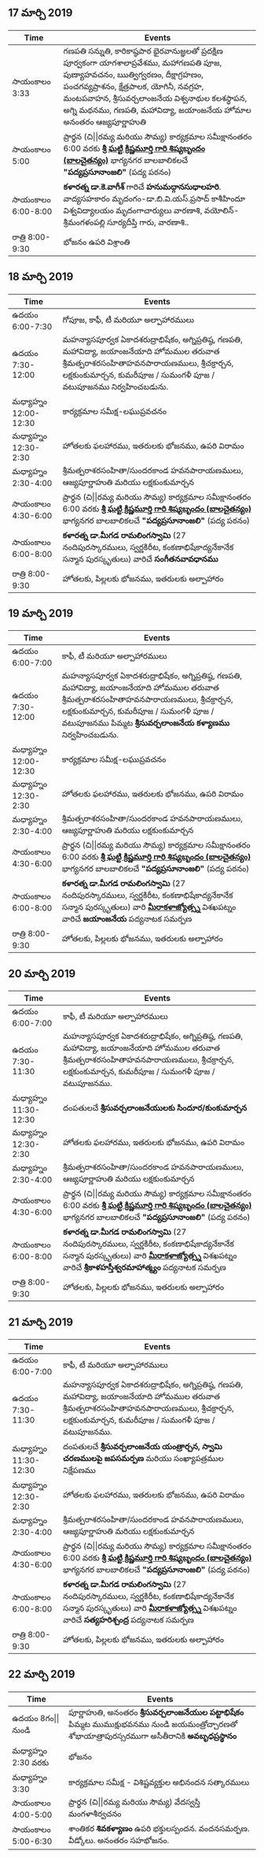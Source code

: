 ## 17 మార్చి 2019
|Time|Events|
|---|---|
|సాయంకాలం 3:33|గణపతి సన్నుతి, కారికాష్ఠపాఠ భైరవానుజ్ఞలతో ప్రదక్షిణ పూర్వకంగా యాగశాలాప్రవేశము, మహాగణపతి పూజ, పుణ్యాహవచనం, ఋత్విగ్వరణం, దీక్షాగ్రహణం, పంచగవ్యప్రాశనం, క్షేత్రపాలక, యోగినీ, నవగ్రహ, మంటపవాహన, శ్రీసువర్చలాంజనేయ విశ్వనాథుల కలశస్థాపన, అగ్ని మథనము, గణపతి, మహావిద్యా, జయాంజనేయ హోమాల అనంతరం ఆజ్యపూర్ణాహుతి|
|సాయంకాలం 5:00|ప్రార్థన (చి\|\|రమ్య మరియు సౌమ్య) కార్యక్రమాల సమీక్షానంతరం 6:00 వరకు [**శ్రీ ఘట్టి క్రిష్ణమూర్తి గారి శిష్యబృందం (బాలచైతన్యం)**](./balachaitanyam.md) భాగ్యనగర బాలబాలికలచే **"పద్యప్రసూనాంజలి"** (పద్య పఠనం) |
|సాయంకాలం 6:00-8:00|**కళారత్న డా.కె.వాగీశ్** గారిచే **హనుమద్గానసుధాలహరి**.  వాద్యసహకారం మృదంగం-డా.బి.వి.యస్.ప్రసాద్ కాశీహిందూ విశ్వవిద్యాలయం మృదంగాచార్యులు వారణాశి, వయోలిన్-శ్రీమంగళంపల్లి సూర్యదీప్తి గారు, వారణాశి..|
|రాత్రి 8:00-9:30|భోజనం ఉపరి విశ్రాంతి|

## 18 మార్చి 2019
|Time|Events|
|---|---|
|ఉదయం 6:00-7:30|గోపూజ, కాఫీ, టీ మరియూ అల్పాహారములు|
|ఉదయం 7:30-12:00|మహన్యాసపూర్వక ఏకాదశరుద్రాభిషేకం, అగ్నిప్రతిష్ఠ, గణపతి, మహావిద్యా, జయాంజనేయాది హోమముల తరువాత శ్రీమత్పరాశరసంహితాహవనపారాయణములు, శ్రీచక్రార్చన, లక్షకుంకుమార్చన, కుమరీపూజ / సుమంగళీ పూజ / వటుపూజనము నిర్వహించబడును.|
|మధ్యాహ్నం 12:00-12:30|కార్యక్రమాల సమీక్ష-లఘుప్రవచనం|
|మధ్యాహ్నం 12:30-2:30|హోతలకు ఫలహారము, ఇతరులకు భోజనము, ఉపరి విరామం|
|మధ్యాహ్నం 2:30-4:00|శ్రీమత్పరాశరసంహితా/సుందరకాండ హవనపారాయణములు, ఆజ్యపూర్ణాహుతి మరియు లక్షకుంకుమార్చన|
|సాయంకాలం 4:30-6:00|ప్రార్థన (చి\|\|రమ్య మరియు సౌమ్య) కార్యక్రమాల సమీక్షానంతరం 6:00 వరకు [**శ్రీ ఘట్టి క్రిష్ణమూర్తి గారి శిష్యబృందం (బాలచైతన్యం)**](./balachaitanyam.md) భాగ్యనగర బాలబాలికలచే **"పద్యప్రసూనాంజలి"** (పద్య పఠనం)|
|సాయంకాలం 6:00-8:00|**కళారత్న డా.మీగడ రామలింగస్వామి** (27 నందిపురస్కారములు, స్వర్ణకిరీట, కంకణాభిషేకాద్యనేకానేక సన్మాన పురస్కృతులు) వారిచే **సంగీతనవావధానము**|
|రాత్రి 8:00-9:30|హోతలకు, పిల్లలకు భోజనము, ఇతరులకు అల్పాహారం|

## 19 మార్చి 2019
|Time|Events|
|---|---|
|ఉదయం 6:00-7:00| కాఫీ, టీ మరియూ అల్పాహారములు|
|ఉదయం 7:30-12:00|మహన్యాసపూర్వక ఏకాదశరుద్రాభిషేకం, అగ్నిప్రతిష్ఠ, గణపతి, మహావిద్యా, జయాంజనేయాది హోమముల తరువాత శ్రీమత్పరాశరసంహితాహవనపారాయణములు, శ్రీచక్రార్చన, లక్షకుంకుమార్చన, కుమరీపూజ / సుమంగళీ పూజ / వటుపూజనము పిమ్మట **శ్రీసువర్చలాంజనేయ కళ్యాణము** నిర్వహించబడును.|
|మధ్యాహ్నం 12:00-12:30|కార్యక్రమాల సమీక్ష-లఘుప్రవచనం|
|మధ్యాహ్నం 12:30-2:30|హోతలకు ఫలహారము, ఇతరులకు భోజనము, ఉపరి విరామం|
|మధ్యాహ్నం 2:30-4:00|శ్రీమత్పరాశరసంహితా/సుందరకాండ హవనపారాయణములు, ఆజ్యపూర్ణాహుతి మరియు లక్షకుంకుమార్చన|
|సాయంకాలం 4:30-6:00|ప్రార్థన (చి\|\|రమ్య మరియు సౌమ్య) కార్యక్రమాల సమీక్షానంతరం 6:00 వరకు [**శ్రీ ఘట్టి క్రిష్ణమూర్తి గారి శిష్యబృందం (బాలచైతన్యం)**](./balachaitanyam.md) భాగ్యనగర బాలబాలికలచే **"పద్యప్రసూనాంజలి"** (పద్య పఠనం)|
|సాయంకాలం 6:00-8:00|**కళారత్న డా.మీగడ రామలింగస్వామి** (27 నందిపురస్కారములు, స్వర్ణకిరీట, కంకణాభిషేకాద్యనేకానేక సన్మాన పురస్కృతులు) వారి [**మీరాకళాజ్యోత్స్న**](./ramalingaswamy.md) విశఖపట్నం వారిచే **జయాంజనేయ** పద్యనాటక సమర్పణ|
|రాత్రి 8:00-9:30|హోతలకు, పిల్లలకు భోజనము, ఇతరులకు అల్పాహారం|

## 20 మార్చి 2019
|Time|Events|
|---|---|
|ఉదయం 6:00-7:00|కాఫీ, టీ మరియూ అల్పాహారములు|
|ఉదయం 7:30-11:30|మహన్యాసపూర్వక ఏకాదశరుద్రాభిషేకం, అగ్నిప్రతిష్ఠ, గణపతి, మహావిద్యా, జయాంజనేయాది హోమముల తరువాత శ్రీమత్పరాశరసంహితాహవనపారాయణములు, శ్రీచక్రార్చన, లక్షకుంకుమార్చన, కుమరీపూజ / సుమంగళీ పూజ / వటుపూజనము.|
|మధ్యాహ్నం 11:30-12:30|దంపతులచే **శ్రీసువర్చలాంజనేయులకు సిందూర/కుంకుమార్చన**|
|మధ్యాహ్నం 12:30-2:30|హోతలకు ఫలహారము, ఇతరులకు భోజనము, ఉపరి విరామం|
|మధ్యాహ్నం 2:30-4:00|శ్రీమత్పరాశరసంహితా/సుందరకాండ హవనపారాయణములు, ఆజ్యపూర్ణాహుతి మరియు లక్షకుంకుమార్చన|
|సాయంకాలం 4:30-6:00|ప్రార్థన (చి\|\|రమ్య మరియు సౌమ్య) కార్యక్రమాల సమీక్షానంతరం 6:00 వరకు [**శ్రీ ఘట్టి క్రిష్ణమూర్తి గారి శిష్యబృందం (బాలచైతన్యం)**](./balachaitanyam.md) భాగ్యనగర బాలబాలికలచే **"పద్యప్రసూనాంజలి"** (పద్య పఠనం)|
|సాయంకాలం 6:00-8:00|**కళారత్న డా.మీగడ రామలింగస్వామి** (27 నందిపురస్కారములు, స్వర్ణకిరీట, కంకణాభిషేకాద్యనేకానేక సన్మాన పురస్కృతులు) వారి [**మీరాకళాజ్యోత్స్న**](./ramalingaswamy.md) విశఖపట్నం వారిచే **శ్రీకాళహస్తీశ్వరమాహాత్మ్యం** పద్యనాటక సమర్పణ|
|రాత్రి 8:00-9:30|హోతలకు, పిల్లలకు భోజనము, ఇతరులకు అల్పాహారం|

## 21 మార్చి 2019
|Time|Events|
|---|---|
|ఉదయం 6:00-7:00|కాఫీ, టీ మరియూ అల్పాహారములు|
|ఉదయం 7:30-11:30|మహన్యాసపూర్వక ఏకాదశరుద్రాభిషేకం, అగ్నిప్రతిష్ఠ, గణపతి, మహావిద్యా, జయాంజనేయాది హోమముల తరువాత శ్రీమత్పరాశరసంహితాహవనపారాయణములు, శ్రీచక్రార్చన, లక్షకుంకుమార్చన, కుమరీపూజ / సుమంగళీ పూజ / వటుపూజనము.|
|మధ్యాహ్నం 11:30-12:30|దంపతులచే **శ్రీసువర్చలాంజనేయ యంత్రార్చన, స్వామి చరణములపై జపసమర్పణ** మరియు సంఖ్యాపత్రముల నిక్షేపణము|
|మధ్యాహ్నం 12:30-2:30|హోతలకు ఫలహారము, ఇతరులకు భోజనము, ఉపరి విరామం|
|మధ్యాహ్నం 2:30-4:00|శ్రీమత్పరాశరసంహితా/సుందరకాండ హవనపారాయణములు, ఆజ్యపూర్ణాహుతి మరియు లక్షకుంకుమార్చన|
|సాయంకాలం 4:30-6:00|ప్రార్థన (చి\|\|రమ్య మరియు సౌమ్య) కార్యక్రమాల సమీక్షానంతరం 6:00 వరకు [**శ్రీ ఘట్టి క్రిష్ణమూర్తి గారి శిష్యబృందం (బాలచైతన్యం)**](./balachaitanyam.md) భాగ్యనగర బాలబాలికలచే **"పద్యప్రసూనాంజలి"** (పద్య పఠనం)|
|సాయంకాలం 6:00-8:00|**కళారత్న డా.మీగడ రామలింగస్వామి** (27 నందిపురస్కారములు, స్వర్ణకిరీట, కంకణాభిషేకాద్యనేకానేక సన్మాన పురస్కృతులు) వారి [**మీరాకళాజ్యోత్స్న**](./ramalingaswamy.md) విశఖపట్నం వారిచే **సత్యహరిశ్చంద్ర** పద్యనాటక సమర్పణ|
|రాత్రి 8:00-9:30|హోతలకు, పిల్లలకు భోజనము, ఇతరులకు అల్పాహారం|

## 22 మార్చి 2019
|Time|Events|
|---|---|
|ఉదయం 8గం\|\| నుండి|పూర్ణాహుతి, అనంతరం **శ్రీసువర్చలాంజనేయుల పట్టాభిషేకం** పిమ్మట ముముక్షుభవనము నుండి జయమంత్రోచ్చారణతో శోభాయాత్రాపురస్సరముగా అసీతీరానికి **అవబృధప్రస్థానం**|
|మధ్యాహ్నం 2:30 వరకు|భోజనం|
|మధ్యాహ్నం 3:30|కార్యక్రమాల సమీక్ష - విశిష్టవ్యక్తుల అభినందన సత్కారములు|
|సాయంకాలం 4:00-5:00|ప్రార్థన (చి\|\|రమ్య మరియు సౌమ్య) వేదస్వస్తి మంగళాశీర్వచనం|
|సాయంకాలం 5:00-6:30|శాంతికర **శివకళ్యాణం** ఉపరి భక్తులస్పందన. వందనసమర్పణ. వీడ్కోలు. అనంతరం సహభోజనం.|

